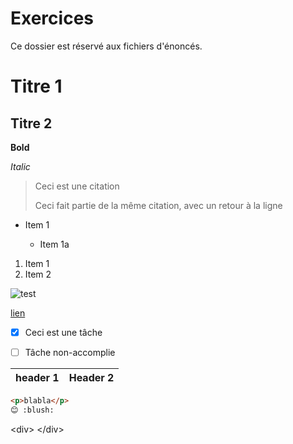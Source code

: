 # Exercices

Ce dossier est réservé aux fichiers d'énoncés.

# Titre 1

## Titre 2

**Bold**

_Italic_

> Ceci est une citation
>
> Ceci fait partie de la même citation, avec un retour à la ligne

- Item 1

  - Item 1a

1. Item 1
2. Item 2

![test](/images/align-content.svg)

[lien](https://google.be)

- [x] Ceci est une tâche

- [ ] Tâche non-accomplie

| header 1 | Header 2 |
| -------- | -------- |


```html
<p>blabla</p>
😊 :blush:
```

\<div>
\</div>

